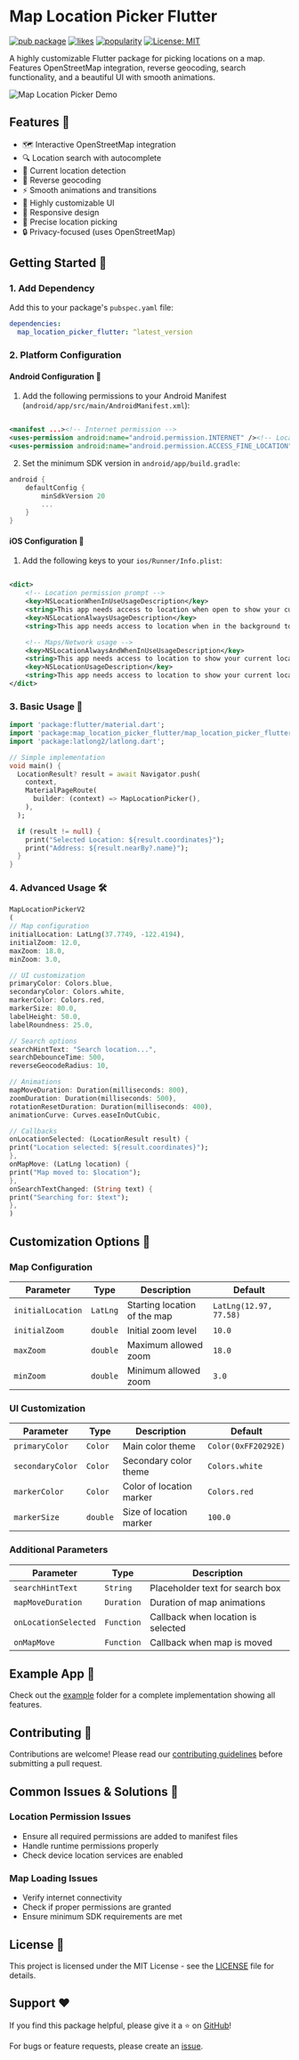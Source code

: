 # Map Location Picker Flutter

[![pub package](https://img.shields.io/pub/v/map_location_picker_flutter.svg)](https://pub.dev/packages/map_location_picker_flutter)
[![likes](https://img.shields.io/pub/likes/map_location_picker_flutter)](https://pub.dev/packages/map_location_picker_flutter/score)
[![popularity](https://img.shields.io/pub/popularity/map_location_picker_flutter)](https://pub.dev/packages/map_location_picker_flutter/score)
[![License: MIT](https://img.shields.io/badge/License-MIT-yellow.svg)](https://opensource.org/licenses/MIT)

A highly customizable Flutter package for picking locations on a map. Features OpenStreetMap integration, reverse geocoding, search functionality, and a beautiful UI with smooth animations.

![Map Location Picker Demo](https://via.placeholder.com/600x400.png?text=Map+Location+Picker+Demo)

## Features 🚀

- 🗺️ Interactive OpenStreetMap integration
- 🔍 Location search with autocomplete
- 📍 Current location detection
- 🔄 Reverse geocoding
- ⚡ Smooth animations and transitions
- 🎨 Highly customizable UI
- 📱 Responsive design
- 🎯 Precise location picking
- 🔒 Privacy-focused (uses OpenStreetMap)

## Getting Started 🏁

### 1. Add Dependency

Add this to your package's `pubspec.yaml` file:

```yaml
dependencies:
  map_location_picker_flutter: ^latest_version
```

### 2. Platform Configuration

#### Android Configuration 🤖

1. Add the following permissions to your Android Manifest (`android/app/src/main/AndroidManifest.xml`):

```xml

<manifest ...><!-- Internet permission -->
<uses-permission android:name="android.permission.INTERNET" /><!-- Location permissions -->
<uses-permission android:name="android.permission.ACCESS_FINE_LOCATION" /><uses-permission android:name="android.permission.ACCESS_COARSE_LOCATION" /></manifest>
```

2. Set the minimum SDK version in `android/app/build.gradle`:

```gradle
android {
    defaultConfig {
        minSdkVersion 20
        ...
    }
}
```

#### iOS Configuration 🍎

1. Add the following keys to your `ios/Runner/Info.plist`:

```xml

<dict>
    <!-- Location permission prompt -->
    <key>NSLocationWhenInUseUsageDescription</key>
    <string>This app needs access to location when open to show your current location on the map.</string>
    <key>NSLocationAlwaysUsageDescription</key>
    <string>This app needs access to location when in the background to show your current location on the map.</string>

    <!-- Maps/Network usage -->
    <key>NSLocationAlwaysAndWhenInUseUsageDescription</key>
    <string>This app needs access to location to show your current location on the map.</string>
    <key>NSLocationUsageDescription</key>
    <string>This app needs access to location to show your current location on the map.</string>
</dict>
```

### 3. Basic Usage 📱

```dart
import 'package:flutter/material.dart';
import 'package:map_location_picker_flutter/map_location_picker_flutter.dart';
import 'package:latlong2/latlong.dart';

// Simple implementation
void main() {
  LocationResult? result = await Navigator.push(
    context,
    MaterialPageRoute(
      builder: (context) => MapLocationPicker(),
    ),
  );

  if (result != null) {
    print("Selected Location: ${result.coordinates}");
    print("Address: ${result.nearBy?.name}");
  }
}
```

### 4. Advanced Usage 🛠️

```dart
MapLocationPickerV2
(
// Map configuration
initialLocation: LatLng(37.7749, -122.4194),
initialZoom: 12.0,
maxZoom: 18.0,
minZoom: 3.0,

// UI customization
primaryColor: Colors.blue,
secondaryColor: Colors.white,
markerColor: Colors.red,
markerSize: 80.0,
labelHeight: 50.0,
labelRoundness: 25.0,

// Search options
searchHintText: "Search location...",
searchDebounceTime: 500,
reverseGeocodeRadius: 10,

// Animations
mapMoveDuration: Duration(milliseconds: 800),
zoomDuration: Duration(milliseconds: 500),
rotationResetDuration: Duration(milliseconds: 400),
animationCurve: Curves.easeInOutCubic,

// Callbacks
onLocationSelected: (LocationResult result) {
print("Location selected: ${result.coordinates}");
},
onMapMove: (LatLng location) {
print("Map moved to: $location");
},
onSearchTextChanged: (String text) {
print("Searching for: $text");
},
)
```

## Customization Options 🎨

### Map Configuration

| Parameter         | Type     | Description                  | Default                |
|-------------------|----------|------------------------------|------------------------|
| `initialLocation` | `LatLng` | Starting location of the map | `LatLng(12.97, 77.58)` |
| `initialZoom`     | `double` | Initial zoom level           | `10.0`                 |
| `maxZoom`         | `double` | Maximum allowed zoom         | `18.0`                 |
| `minZoom`         | `double` | Minimum allowed zoom         | `3.0`                  |

### UI Customization

| Parameter        | Type     | Description              | Default             |
|------------------|----------|--------------------------|---------------------|
| `primaryColor`   | `Color`  | Main color theme         | `Color(0xFF20292E)` |
| `secondaryColor` | `Color`  | Secondary color theme    | `Colors.white`      |
| `markerColor`    | `Color`  | Color of location marker | `Colors.red`        |
| `markerSize`     | `double` | Size of location marker  | `100.0`             |

### Additional Parameters

| Parameter            | Type       | Description                        |
|----------------------|------------|------------------------------------|
| `searchHintText`     | `String`   | Placeholder text for search box    |
| `mapMoveDuration`    | `Duration` | Duration of map animations         |
| `onLocationSelected` | `Function` | Callback when location is selected |
| `onMapMove`          | `Function` | Callback when map is moved         |

## Example App 📱

Check out the [example](example/) folder for a complete implementation showing all features.

## Contributing 🤝

Contributions are welcome! Please read our [contributing guidelines](CONTRIBUTING.md) before submitting a pull request.

## Common Issues & Solutions 🔧

### Location Permission Issues

- Ensure all required permissions are added to manifest files
- Handle runtime permissions properly
- Check device location services are enabled

### Map Loading Issues

- Verify internet connectivity
- Check if proper permissions are granted
- Ensure minimum SDK requirements are met

## License 📄

This project is licensed under the MIT License - see the [LICENSE](LICENSE) file for details.

## Support ❤️

If you find this package helpful, please give it a ⭐ on [GitHub](https://github.com/yourusername/map_location_picker_flutter)!

For bugs or feature requests, please create an [issue](https://github.com/yourusername/map_location_picker_flutter/issues).
